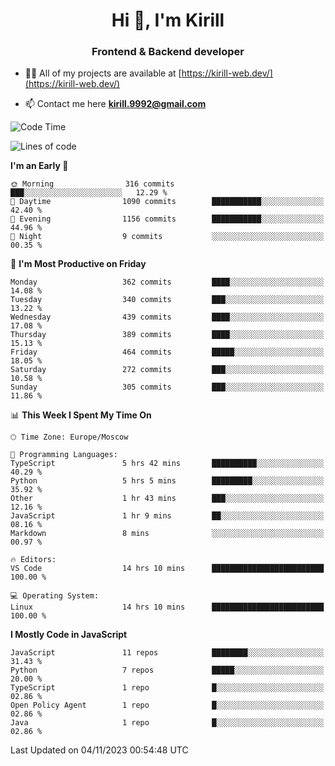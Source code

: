 <h1 align="center">Hi 👋, I'm Kirill</h1>
<h3 align="center">Frontend & Backend developer</h3>

- 👨‍💻 All of my projects are available at [https://kirill-web.dev/](https://kirill-web.dev/)

- 📫 Contact me here **kirill.9992@gmail.com**











<!--START_SECTION:waka-->
![Code Time](http://img.shields.io/badge/Code%20Time-1%2C515%20hrs%2027%20mins-blue)

![Lines of code](https://img.shields.io/badge/From%20Hello%20World%20I%27ve%20Written-4.2%20million%20lines%20of%20code-blue)

**I'm an Early 🐤** 

```text
🌞 Morning                316 commits         ███░░░░░░░░░░░░░░░░░░░░░░   12.29 % 
🌆 Daytime                1090 commits        ███████████░░░░░░░░░░░░░░   42.40 % 
🌃 Evening                1156 commits        ███████████░░░░░░░░░░░░░░   44.96 % 
🌙 Night                  9 commits           ░░░░░░░░░░░░░░░░░░░░░░░░░   00.35 % 
```
📅 **I'm Most Productive on Friday** 

```text
Monday                   362 commits         ████░░░░░░░░░░░░░░░░░░░░░   14.08 % 
Tuesday                  340 commits         ███░░░░░░░░░░░░░░░░░░░░░░   13.22 % 
Wednesday                439 commits         ████░░░░░░░░░░░░░░░░░░░░░   17.08 % 
Thursday                 389 commits         ████░░░░░░░░░░░░░░░░░░░░░   15.13 % 
Friday                   464 commits         █████░░░░░░░░░░░░░░░░░░░░   18.05 % 
Saturday                 272 commits         ███░░░░░░░░░░░░░░░░░░░░░░   10.58 % 
Sunday                   305 commits         ███░░░░░░░░░░░░░░░░░░░░░░   11.86 % 
```


📊 **This Week I Spent My Time On** 

```text
🕑︎ Time Zone: Europe/Moscow

💬 Programming Languages: 
TypeScript               5 hrs 42 mins       ██████████░░░░░░░░░░░░░░░   40.29 % 
Python                   5 hrs 5 mins        █████████░░░░░░░░░░░░░░░░   35.92 % 
Other                    1 hr 43 mins        ███░░░░░░░░░░░░░░░░░░░░░░   12.16 % 
JavaScript               1 hr 9 mins         ██░░░░░░░░░░░░░░░░░░░░░░░   08.16 % 
Markdown                 8 mins              ░░░░░░░░░░░░░░░░░░░░░░░░░   00.97 % 

🔥 Editors: 
VS Code                  14 hrs 10 mins      █████████████████████████   100.00 % 

💻 Operating System: 
Linux                    14 hrs 10 mins      █████████████████████████   100.00 % 
```

**I Mostly Code in JavaScript** 

```text
JavaScript               11 repos            ████████░░░░░░░░░░░░░░░░░   31.43 % 
Python                   7 repos             █████░░░░░░░░░░░░░░░░░░░░   20.00 % 
TypeScript               1 repo              █░░░░░░░░░░░░░░░░░░░░░░░░   02.86 % 
Open Policy Agent        1 repo              █░░░░░░░░░░░░░░░░░░░░░░░░   02.86 % 
Java                     1 repo              █░░░░░░░░░░░░░░░░░░░░░░░░   02.86 % 
```




 Last Updated on 04/11/2023 00:54:48 UTC
<!--END_SECTION:waka-->
